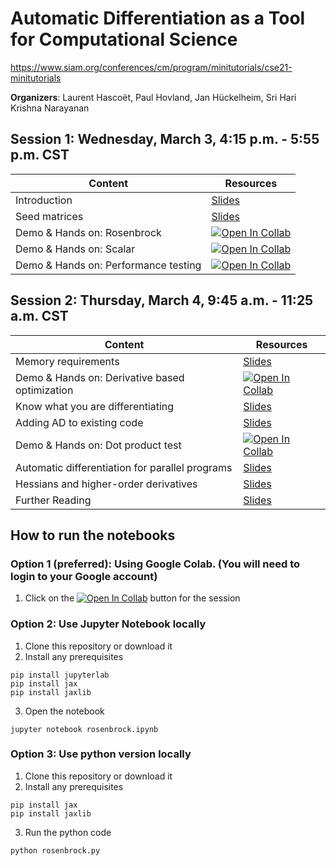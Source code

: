 # Automatic Differentiation as a Tool for Computational Science
https://www.siam.org/conferences/cm/program/minitutorials/cse21-minitutorials

**Organizers**: Laurent Hascoët, Paul Hovland, Jan Hückelheim, Sri Hari Krishna Narayanan

## Session 1: Wednesday, March 3, 4:15 p.m. - 5:55 p.m. CST
| Content      | Resources |
| ----------- | ----------- |
| Introduction      | [Slides](https://github.com/sriharikrishna/siamcse21/blob/main/slides/SIAMCSE21_Intro.pdf)       |
| Seed matrices   | [Slides](https://github.com/sriharikrishna/siamcse21/blob/main/slides/SIAMCSE21_Seeding.pdf)         |
| Demo & Hands on: Rosenbrock | [![Open In Collab](https://colab.research.google.com/assets/colab-badge.svg)](https://colab.research.google.com/github/sriharikrishna/siamcse21/blob/main/rosenbrock.ipynb)|
| Demo & Hands on: Scalar | [![Open In Collab](https://colab.research.google.com/assets/colab-badge.svg)](https://colab.research.google.com/github/sriharikrishna/siamcse21/blob/main/scalar.ipynb)|
| Demo & Hands on: Performance testing | [![Open In Collab](https://colab.research.google.com/assets/colab-badge.svg)](https://colab.research.google.com/github/sriharikrishna/siamcse21/blob/main/perftest.ipynb)|
## Session 2: Thursday, March 4, 9:45 a.m. - 11:25 a.m. CST
| Content      | Resources |
| ----------- | ----------- |
| Memory requirements      | [Slides](https://github.com/sriharikrishna/siamcse21/blob/main/slides/SIAMCSE21_Memory.pdf)       |
| Demo & Hands on: Derivative based optimization | [![Open In Collab](https://colab.research.google.com/assets/colab-badge.svg)](https://colab.research.google.com/github/sriharikrishna/siamcse21/blob/main/stream_vel_nonlinearopt_w_jax.ipynb)|
|  Know what you are differentiating      | [Slides](https://github.com/sriharikrishna/siamcse21/blob/main/slides/SIAMCSE21_Knowwhat.pdf)       |
| Adding AD to existing code   | [Slides](https://github.com/sriharikrishna/siamcse21/blob/main/slides/SIAMCSE21_Large.pdf)         |
| Demo & Hands on: Dot product test | [![Open In Collab](https://colab.research.google.com/assets/colab-badge.svg)](https://colab.research.google.com/github/sriharikrishna/siamcse21/blob/main/rosenbrock_dot.ipynb)|
| Automatic differentiation for parallel  programs  | [Slides](https://github.com/sriharikrishna/siamcse21/blob/main/slides/SIAMCSE21_Parallel.pdf)        |
| Hessians and higher-order derivatives   | [Slides](https://github.com/sriharikrishna/siamcse21/blob/main/slides/SIAMCSE21_Higher.pdf)        |
| Further Reading   | [Slides](https://github.com/sriharikrishna/siamcse21/blob/main/slides/SIAMCSE21_Appendix.pdf)        |



## How to run the notebooks
### Option 1 (preferred): Using Google Colab. (You will need to login to your Google account)
1. Click on the [![Open In Collab](https://colab.research.google.com/assets/colab-badge.svg)]() button for the session

### Option 2: Use Jupyter Notebook locally 
1. Clone this repository or download it
2. Install any prerequisites
```
pip install jupyterlab
pip install jax
pip install jaxlib
```
3. Open the notebook
```
jupyter notebook rosenbrock.ipynb
```
### Option 3: Use python version locally
1. Clone this repository or download it
2. Install any prerequisites
```
pip install jax
pip install jaxlib
```
3. Run the python code
```
python rosenbrock.py
```
